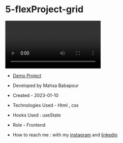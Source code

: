 # 5-flexProject-grid

![view](https://user-images.githubusercontent.com/120960956/211678483-a9dd176d-251c-4a65-a763-07fe01b14e6b.mp4)

- [Demo Project]( https://mahsabbpour.github.io/5-flexProject-grid/)

- Developed by Mahsa Babapour

- Created - 2023-01-10

- Technologies Used - Html , css 

- Hooks Used : useState 

- Role - Frontend

- How to reach me : with my [instagram](https://www.instagram.com/mahsabbpour.web) and [linkedin](https://www.linkedin.com/in/mahsabbpour)
